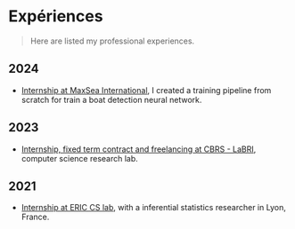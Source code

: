 # Expériences

> Here are listed my professional experiences.  

## 2024

- [Internship at MaxSea International](en/experiences/ml_boat), I created a training pipeline from scratch for train a boat detection neural network.

## 2023

- [Internship, fixed term contract and freelancing at CBRS - LaBRI](/experiences/monprojetsup), computer science research lab.

## 2021

- [Internship at ERIC CS lab](/experiences/pertinint), with a inferential statistics researcher in Lyon, France.
